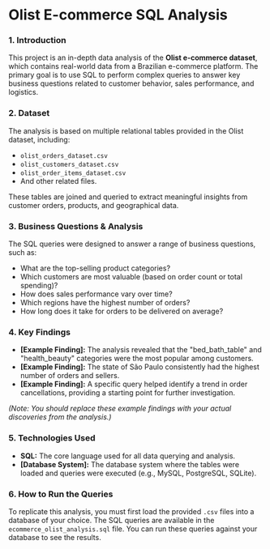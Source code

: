 
# Olist E-commerce SQL Analysis

### 1. Introduction

This project is an in-depth data analysis of the **Olist e-commerce dataset**, which contains real-world data from a Brazilian e-commerce platform. The primary goal is to use SQL to perform complex queries to answer key business questions related to customer behavior, sales performance, and logistics.

### 2. Dataset

The analysis is based on multiple relational tables provided in the Olist dataset, including:
* `olist_orders_dataset.csv`
* `olist_customers_dataset.csv`
* `olist_order_items_dataset.csv`
* And other related files.

These tables are joined and queried to extract meaningful insights from customer orders, products, and geographical data.

### 3. Business Questions & Analysis

The SQL queries were designed to answer a range of business questions, such as:
* What are the top-selling product categories?
* Which customers are most valuable (based on order count or total spending)?
* How does sales performance vary over time?
* Which regions have the highest number of orders?
* How long does it take for orders to be delivered on average?

### 4. Key Findings

* **[Example Finding]:** The analysis revealed that the "bed_bath_table" and "health_beauty" categories were the most popular among customers.
* **[Example Finding]:** The state of São Paulo consistently had the highest number of orders and sellers.
* **[Example Finding]:** A specific query helped identify a trend in order cancellations, providing a starting point for further investigation.

*(Note: You should replace these example findings with your actual discoveries from the analysis.)*

### 5. Technologies Used

* **SQL:** The core language used for all data querying and analysis.
* **[Database System]:** The database system where the tables were loaded and queries were executed (e.g., MySQL, PostgreSQL, SQLite).

### 6. How to Run the Queries

To replicate this analysis, you must first load the provided `.csv` files into a database of your choice. The SQL queries are available in the `ecommerce_olist_analysis.sql` file. You can run these queries against your database to see the results.
